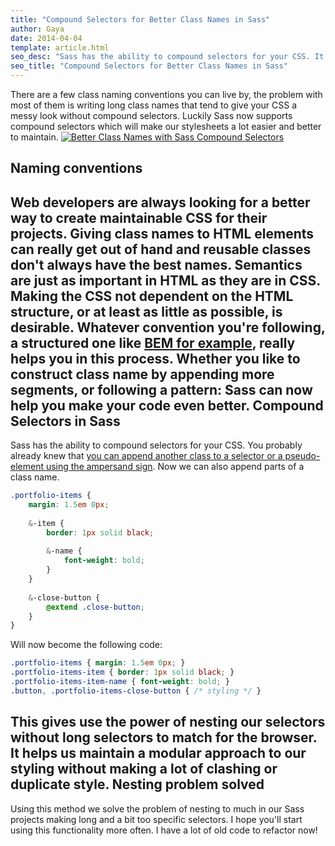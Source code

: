 ```yaml
---
title: "Compound Selectors for Better Class Names in Sass"
author: Gaya
date: 2014-04-04
template: article.html
seo_desc: "Sass has the ability to compound selectors for your CSS. It gives you the power to nest long class names. This article explains how."
seo_title: "Compound Selectors for Better Class Names in Sass"
---
```

There are a few class naming conventions you can live by, the problem with most of them is writing long class names that tend to give your CSS a messy look without compound selectors. Luckily Sass now supports compound selectors which will make our stylesheets a lot easier and better to maintain. [![Better Class Names with Sass Compound Selectors](/articles/compound-selectors-for-better-class-names-in-sass/better-class-names-sass-compound-selectors.jpg)](http://www.gayadesign.com/front-end/compound-selectors-for-better-class-names-in-sass/)<span class="more"></span>

Naming conventions
------------------

 Web developers are always looking for a better way to create maintainable CSS for their projects. Giving class names to HTML elements can really get out of hand and reusable classes don't always have the best names. Semantics are just as important in HTML as they are in CSS. Making the CSS not dependent on the HTML structure, or at least as little as possible, is desirable. Whatever convention you're following, a structured one like [BEM for example](http://www.integralist.co.uk/posts/maintainable-css-with-bem/ "Maintainable CSS with BEM"), really helps you in this process. Whether you like to construct class name by appending more segments, or following a pattern: Sass can now help you make your code even better. Compound Selectors in Sass
--------------------------

 Sass has the ability to compound selectors for your CSS. You probably already knew that [you can append another class to a selector or a pseudo-element using the ampersand sign](http://sass-lang.com/documentation/file.SASS_REFERENCE.html#parent-selector). Now we can also append parts of a class name. 
```scss
.portfolio-items {
    margin: 1.5em 0px;
    
    &-item {
        border: 1px solid black;
        
        &-name {
            font-weight: bold;
        }
    }
    
    &-close-button {
        @extend .close-button;
    }
}
```
 Will now become the following code: 
```css
.portfolio-items { margin: 1.5em 0px; }
.portfolio-items-item { border: 1px solid black; }
.portfolio-items-item-name { font-weight: bold; }
.button, .portfolio-items-close-button { /* styling */ }
```
 This gives use the power of nesting our selectors without long selectors to match for the browser. It helps us maintain a modular approach to our styling without making a lot of clashing or duplicate style. Nesting problem solved
----------------------

 Using this method we solve the problem of nesting to much in our Sass projects making long and a bit too specific selectors. I hope you'll start using this functionality more often. I have a lot of old code to refactor now!